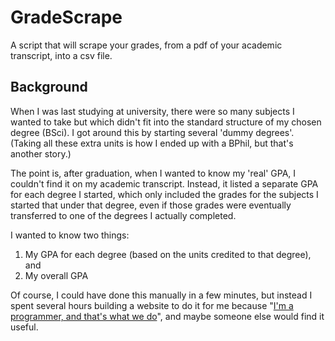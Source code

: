 # GradeScrape

A script that will scrape your grades, from a pdf of your academic transcript, into a csv file.

## Background
When I was last studying at university, there were so many subjects I wanted to take but which didn't fit into the standard structure of my chosen degree (BSci). I got around this by starting several 'dummy degrees'. (Taking all these extra units is how I ended up with a BPhil, but that's another story.) 

The point is, after graduation, when I wanted to know my 'real' GPA, I couldn't find it on my academic transcript. Instead, it listed a separate GPA for each degree I started, which only included the grades for the subjects I started that under that degree, even if those grades were eventually transferred to one of the degrees I actually completed.  

I wanted to know two things:
1. My GPA for each degree (based on the units credited to that degree), and
2. My overall GPA

Of course, I could have done this manually in a few minutes, but instead I spent several hours building a website to do it for me because "[I'm a programmer, and that's what we do](https://www.youtube.com/watch?v=USKD3vPD6ZA&t=377s)", and maybe someone else would find it useful.


